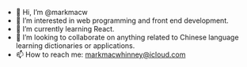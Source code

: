 - 👋 Hi, I’m @markmacw
- 👀 I’m interested in web programming and front end development.
- 🌱 I’m currently learning React.
- 💞️ I’m looking to collaborate on anything related to Chinese language learning dictionaries or applications.
- 📫 How to reach me: markmacwhinney@icloud.com

<!---
markmacw/markmacw is a ✨ special ✨ repository because its `README.md` (this file) appears on your GitHub profile.
You can click the Preview link to take a look at your changes.
--->
